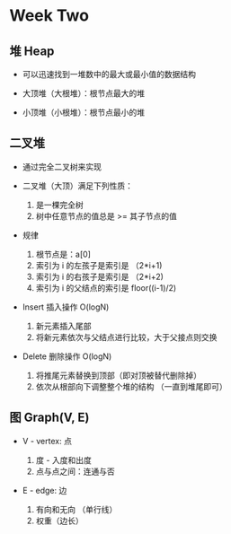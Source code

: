 # Week Two

## 堆 Heap

- 可以迅速找到一堆数中的最大或最小值的数据结构

- 大顶堆（大根堆）：根节点最大的堆

- 小顶堆（小根堆）：根节点最小的堆


## 二叉堆

- 通过完全二叉树来实现

- 二叉堆（大顶）满足下列性质：
  1. 是一棵完全树
  2. 树中任意节点的值总是 >= 其子节点的值

- 规律
  1. 根节点是：a[0]
  2. 索引为 i 的左孩子是索引是 （2*i+1)
  3. 索引为 i 的右孩子是索引是 （2*i+2)
  4. 索引为 i 的父结点的索引是 floor((i-1)/2)

- Insert 插入操作  O(logN)
  1. 新元素插入尾部
  2. 将新元素依次与父结点进行比较，大于父接点则交换

- Delete 删除操作 O(logN)
  1. 将推尾元素替换到顶部（即对顶被替代删除掉）
  2. 依次从根部向下调整整个堆的结构 （一直到堆尾即可）

## 图 Graph(V, E)

- V - vertex: 点
  1. 度 - 入度和出度
  2. 点与点之间：连通与否

- E - edge: 边
  1. 有向和无向 （单行线）
  2. 权重（边长）
